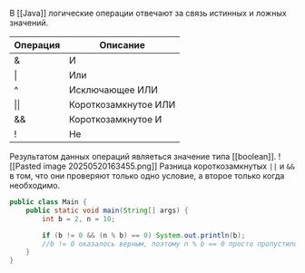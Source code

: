 В [[Java]] логические операции отвечают за связь истинных и ложных значений.

| Операция | Описание             |
| -------- | -------------------- |
| &        | И                    |
| \|       | Или                  |
| ^        | Исключающее ИЛИ      |
| \|\|     | Короткозамкнутое ИЛИ |
| &&       | Короткозамкнутое И   |
| !        | Не                   |
Результатом данных операций являеться значение типа [[boolean]].
![[Pasted image 20250520163455.png]]
Разница короткозамкнутых `||` и `&&` в том, что они проверяют только одно условие, а второе только когда необходимо.
```java
public class Main {
    public static void main(String[] args) {
        int b = 2, n = 10;

        if (b != 0 && (n % b) == 0) System.out.println(b);
        //b != 0 оказалось верным, поэтому n % b == 0 просто пропустилось         и не стало вычесляться.
    }
}
```